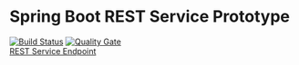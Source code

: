 # Spring Boot REST Service Prototype
[![Build Status](https://travis-ci.org/davidwpowell/rest-service.svg?branch=master)](https://travis-ci.org/davidwpowell/rest-service) [![Quality Gate](https://sonarcloud.io/api/project_badges/measure?project=com.prototype%3Arest-service&metric=alert_status)](https://sonarcloud.io/dashboard/index/com.prototype:rest-service)
<br>
[REST Service Endpoint](https://frozen-lake-89585.herokuapp.com/ "REST Service")

